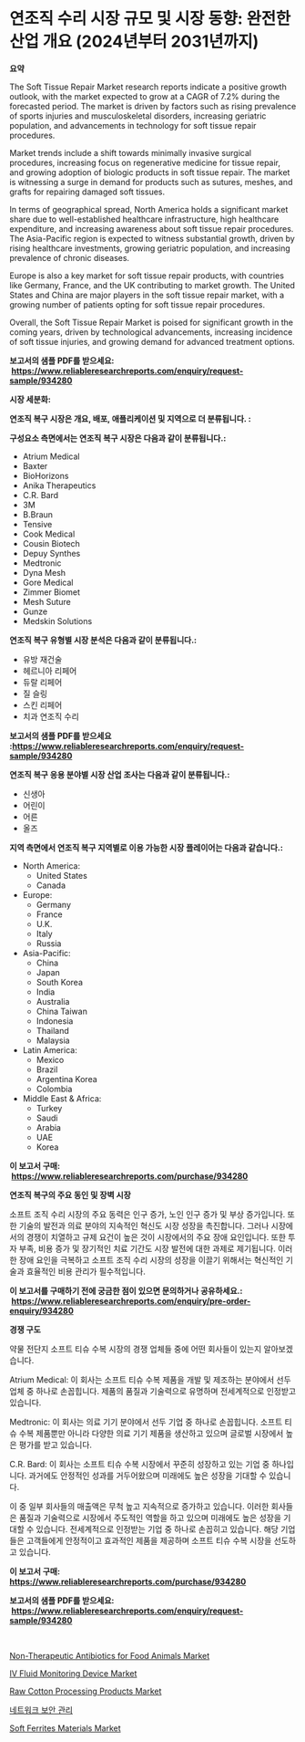 <p><h1>연조직 수리 시장 규모 및 시장 동향: 완전한 산업 개요 (2024년부터 2031년까지)</h1></p><p><strong>요약</strong></p>
<p><p>The Soft Tissue Repair Market research reports indicate a positive growth outlook, with the market expected to grow at a CAGR of 7.2% during the forecasted period. The market is driven by factors such as rising prevalence of sports injuries and musculoskeletal disorders, increasing geriatric population, and advancements in technology for soft tissue repair procedures.</p><p>Market trends include a shift towards minimally invasive surgical procedures, increasing focus on regenerative medicine for tissue repair, and growing adoption of biologic products in soft tissue repair. The market is witnessing a surge in demand for products such as sutures, meshes, and grafts for repairing damaged soft tissues.</p><p>In terms of geographical spread, North America holds a significant market share due to well-established healthcare infrastructure, high healthcare expenditure, and increasing awareness about soft tissue repair procedures. The Asia-Pacific region is expected to witness substantial growth, driven by rising healthcare investments, growing geriatric population, and increasing prevalence of chronic diseases.</p><p>Europe is also a key market for soft tissue repair products, with countries like Germany, France, and the UK contributing to market growth. The United States and China are major players in the soft tissue repair market, with a growing number of patients opting for soft tissue repair procedures.</p><p>Overall, the Soft Tissue Repair Market is poised for significant growth in the coming years, driven by technological advancements, increasing incidence of soft tissue injuries, and growing demand for advanced treatment options.</p></p>
<p><strong>보고서의 샘플 PDF를 받으세요: &nbsp;<a href="https://www.reliableresearchreports.com/enquiry/request-sample/934280">https://www.reliableresearchreports.com/enquiry/request-sample/934280</a></strong></p>
<p><strong>시장 세분화:</strong></p>
<p><strong> 연조직 복구 시장은 개요, 배포, 애플리케이션 및 지역으로 더 분류됩니다. :</strong></p>
<p><strong>구성요소 측면에서는 연조직 복구 시장은 다음과 같이 분류됩니다.:</strong></p>
<p><ul><li>Atrium Medical</li><li>Baxter</li><li>BioHorizons</li><li>Anika Therapeutics</li><li>C.R. Bard</li><li>3M</li><li>B.Braun</li><li>Tensive</li><li>Cook Medical</li><li>Cousin Biotech</li><li>Depuy Synthes</li><li>Medtronic</li><li>Dyna Mesh</li><li>Gore Medical</li><li>Zimmer Biomet</li><li>Mesh Suture</li><li>Gunze</li><li>Medskin Solutions</li></ul></p>
<p><strong> 연조직 복구 유형별 시장 분석은 다음과 같이 분류됩니다.:</strong></p>
<p><ul><li>유방 재건술</li><li>헤르니아 리페어</li><li>듀랄 리페어</li><li>질 슬링</li><li>스킨 리페어</li><li>치과 연조직 수리</li></ul></p>
<p><strong>보고서의 샘플 PDF를 받으세요 :<a href="https://www.reliableresearchreports.com/enquiry/request-sample/934280">https://www.reliableresearchreports.com/enquiry/request-sample/934280</a></strong></p>
<p><strong> 연조직 복구 응용 분야별 시장 산업 조사는 다음과 같이 분류됩니다.:</strong></p>
<p><ul><li>신생아</li><li>어린이</li><li>어른</li><li>올즈</li></ul></p>
<p><strong>지역 측면에서 연조직 복구 지역별로 이용 가능한 시장 플레이어는 다음과 같습니다.:</strong></p>
<p><ul>
    <li>
        North America:
        <ul>
            <li>United States</li>
            <li>Canada</li>
        </ul>
    </li>
    <li>
        Europe:
        <ul>
            <li>Germany</li>
            <li>France</li>
            <li>U.K.</li>
            <li>Italy</li>
            <li>Russia</li>
        </ul>
    </li>
    <li>
        Asia-Pacific:
        <ul>
            <li>China</li>
            <li>Japan</li>
            <li>South Korea</li>
            <li>India</li>
            <li>Australia</li>
            <li>China Taiwan</li>
            <li>Indonesia</li>
            <li>Thailand</li>
            <li>Malaysia</li>
        </ul>
    </li>
    <li>
        Latin America:
        <ul>
            <li>Mexico</li>
            <li>Brazil</li>
            <li>Argentina Korea</li>
            <li>Colombia</li>
        </ul>
    </li>
    <li>
        Middle East & Africa:
        <ul>
            <li>Turkey</li>
            <li>Saudi</li>
            <li>Arabia</li>
            <li>UAE</li>
            <li>Korea</li>
        </ul>
    </li>
    </ul></p>
<p><strong>이 보고서 구매: &nbsp;<a href="https://www.reliableresearchreports.com/purchase/934280">https://www.reliableresearchreports.com/purchase/934280</a></strong></p>
<p><strong>연조직 복구의 주요 동인 및 장벽 시장</strong></p>
<p><p>소프트 조직 수리 시장의 주요 동력은 인구 증가, 노인 인구 증가 및 부상 증가입니다. 또한 기술의 발전과 의료 분야의 지속적인 혁신도 시장 성장을 촉진합니다. 그러나 시장에서의 경쟁이 치열하고 규제 요건이 높은 것이 시장에서의 주요 장애 요인입니다. 또한 투자 부족, 비용 증가 및 장기적인 치료 기간도 시장 발전에 대한 과제로 제기됩니다. 이러한 장애 요인을 극복하고 소프트 조직 수리 시장의 성장을 이끌기 위해서는 혁신적인 기술과 효율적인 비용 관리가 필수적입니다.</p></p>
<p><strong>이 보고서를 구매하기 전에 궁금한 점이 있으면 문의하거나 공유하세요.: &nbsp;<a href="https://www.reliableresearchreports.com/enquiry/pre-order-enquiry/934280">https://www.reliableresearchreports.com/enquiry/pre-order-enquiry/934280</a></strong></p>
<p><strong>경쟁 구도</strong></p>
<p><p>약물 전단지 소프트 티슈 수복 시장의 경쟁 업체들 중에 어떤 회사들이 있는지 알아보겠습니다.</p><p>Atrium Medical: 이 회사는 소프트 티슈 수복 제품을 개발 및 제조하는 분야에서 선두 업체 중 하나로 손꼽힙니다. 제품의 품질과 기술력으로 유명하며 전세계적으로 인정받고 있습니다.</p><p>Medtronic: 이 회사는 의료 기기 분야에서 선두 기업 중 하나로 손꼽힙니다. 소프트 티슈 수복 제품뿐만 아니라 다양한 의료 기기 제품을 생산하고 있으며 글로벌 시장에서 높은 평가를 받고 있습니다.</p><p>C.R. Bard: 이 회사는 소프트 티슈 수복 시장에서 꾸준히 성장하고 있는 기업 중 하나입니다. 과거에도 안정적인 성과를 거두어왔으며 미래에도 높은 성장을 기대할 수 있습니다.</p><p>이 중 일부 회사들의 매출액은 무척 높고 지속적으로 증가하고 있습니다. 이러한 회사들은 품질과 기술력으로 시장에서 주도적인 역할을 하고 있으며 미래에도 높은 성장을 기대할 수 있습니다. 전세계적으로 인정받는 기업 중 하나로 손꼽히고 있습니다. 해당 기업들은 고객들에게 안정적이고 효과적인 제품을 제공하며 소프트 티슈 수복 시장을 선도하고 있습니다.</p></p>
<p><strong>이 보고서 구매: &nbsp; <a href="https://www.reliableresearchreports.com/purchase/934280">https://www.reliableresearchreports.com/purchase/934280</a></strong></p>
<p><strong>보고서의 샘플 PDF를 받으세요: &nbsp;<a href="https://www.reliableresearchreports.com/enquiry/request-sample/934280">https://www.reliableresearchreports.com/enquiry/request-sample/934280</a></strong><strong></strong></p>
<p>&nbsp;</p>
<p><p><a href="https://issuu.com/reportprime-2/docs/non-therapeutic-antibiotics-for-food-animals-marke">Non-Therapeutic Antibiotics for Food Animals Market</a></p><p><a href="https://iodized-pantydraco-05c.notion.site/IV-Fluid-Monitoring-Device-Market-Provides-a-Comprehensive-Analysis-Including-a-Macro-Overview-of-th-cbbae75569c94e7e97229dc3f54756cf">IV Fluid Monitoring Device Market</a></p><p><a href="https://issuu.com/reportprime-2/docs/raw-cotton-processing-products-market-size-2030.pp">Raw Cotton Processing Products Market</a></p><p><a href="https://github.com/crfsywufhm81415/Market-Research-Report-List-1/blob/main/6320863184410.md">네트워크 보안 관리</a></p><p><a href="https://github.com/RickHolmes3/Market-Research-Report-List-3/blob/main/soft-ferrites-materials-market.md">Soft Ferrites Materials Market</a></p></p>